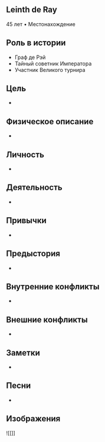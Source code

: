 ## Leinth de Ray

45 лет • Местонахождение

## Роль в истории

* Граф де Рэй
* Тайный советник Императора
* Участник Великого турнира

## Цель

* 

## Физическое описание

* 

## Личность

* 

## Деятельность

* 

## Привычки

* 

## Предыстория

* 

## Внутренние конфликты

* 

## Внешние конфликты

* 

## Заметки

* 

## Песни

* 

## Изображения

![[]]